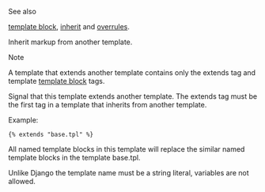 See also

[template block](/id/doc_template_tag_tag_block), [inherit](/id/doc_template_tag_tag_inherit) and [overrules](/id/doc_template_tag_tag_overrules).

Inherit markup from another template.

Note

A template that extends another template contains only the extends tag and template [template block](/id/doc_template_tag_tag_block) tags.

Signal that this template extends another template. The extends tag must be the first tag in a template that inherits from another template.

Example:


```django
{% extends "base.tpl" %}
```

All named template blocks in this template will replace the similar named template blocks in the template base.tpl.

Unlike Django the template name must be a string literal, variables are not allowed.